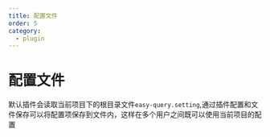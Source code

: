 ```yaml
---
title: 配置文件
order: 5
category:
  - plugin
---
```


# 配置文件
默认插件会读取当前项目下的根目录文件`easy-query.setting`,通过插件配置和文件保存可以将配置项保存到文件内，这样在多个用户之间既可以使用当前项目的配置